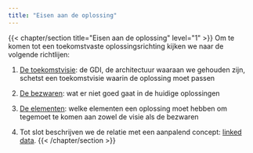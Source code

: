 ```yaml
---
title: "Eisen aan de oplossing"
---
```

{{< chapter/section title="Eisen aan de oplossing" level="1" >}}
Om te komen tot een toekomstvaste oplossingsrichting kijken we naar de volgende richtlijen:
1. [De toekomstvisie](toekomstvisie): de GDI, de architectuur waaraan we gehouden zijn, schetst een toekomstvisie waarin de oplossing moet passen
2. [De bezwaren](bezwaren): wat er niet goed gaat in de huidige oplossingen
3. [De elementen](elementen): welke elementen een oplossing moet hebben om tegemoet te komen aan zowel de visie als de bezwaren

4. Tot slot beschrijven we de relatie met een aanpalend concept: [linked data](linked_data).
{{< /chapter/section >}}